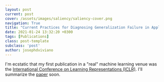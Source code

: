 ```yaml
---
layout: post
current: post
cover: /assets/images/saliency/saliency-cover.png
navigation: True
title: "Current Practices for Diagnosing Generalization Failure in Applications Might be Misguided"
date: 2021-01-24 13:32:20 +0300
tags: [Publications]
class: post-template
subclass: 'post'
author: josephdviviano
---
```


I'm ecstatic that my first publication in a "real" machine learning venue was the [International Conference on Learning Representations (ICLR)](https://iclr.cc/). I'll summarize the [paper](https://openreview.net/forum?id=c9-WeM-ceB) soon.